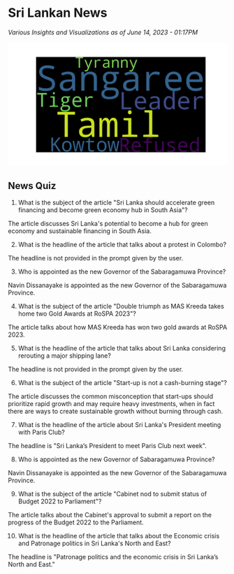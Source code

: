 
# Sri Lankan News

*Various Insights and Visualizations as of June 14, 2023 - 01:17PM*

![wordcloud](media/wordcloud/wordcloud.latest.png)

## News Quiz

1. What is the subject of the article "Sri Lanka should accelerate green financing and become green economy hub in South Asia"?

The article discusses Sri Lanka's potential to become a hub for green economy and sustainable financing in South Asia.

2. What is the headline of the article that talks about a protest in Colombo?

The headline is not provided in the prompt given by the user.

3. Who is appointed as the new Governor of the Sabaragamuwa Province?

Navin Dissanayake is appointed as the new Governor of the Sabaragamuwa Province.

4. What is the subject of the article "Double triumph as MAS Kreeda takes home two Gold Awards at RoSPA 2023"?

The article talks about how MAS Kreeda has won two gold awards at RoSPA 2023.

5. What is the headline of the article that talks about Sri Lanka considering rerouting a major shipping lane?

The headline is not provided in the prompt given by the user.

6. What is the subject of the article "Start-up is not a cash-burning stage"?

The article discusses the common misconception that start-ups should prioritize rapid growth and may require heavy investments, when in fact there are ways to create sustainable growth without burning through cash.

7. What is the headline of the article about Sri Lanka's President meeting with Paris Club?

The headline is "Sri Lanka’s President to meet Paris Club next week".

8. Who is appointed as the new Governor of Sabaragamuwa Province?

Navin Dissanayake is appointed as the new Governor of the Sabaragamuwa Province.

9. What is the subject of the article "Cabinet nod to submit status of Budget 2022 to Parliament"?

The article talks about the Cabinet's approval to submit a report on the progress of the Budget 2022 to the Parliament.

10. What is the headline of the article that talks about the Economic crisis and Patronage politics in Sri Lanka's North and East?

The headline is "Patronage politics and the economic crisis in Sri Lanka’s North and East."



    